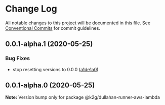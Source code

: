 # Change Log

All notable changes to this project will be documented in this file.
See [Conventional Commits](https://conventionalcommits.org) for commit guidelines.

## 0.0.1-alpha.1 (2020-05-25)


### Bug Fixes

* stop resetting versions to 0.0.0 ([a1de1a0](https://github.com/Kaartje2go/Dullahan/commit/a1de1a0273d54630e195e2dd14ed2f89bb69bfaf))





## 0.0.1-alpha.0 (2020-05-25)

**Note:** Version bump only for package @k2g/dullahan-runner-aws-lambda
